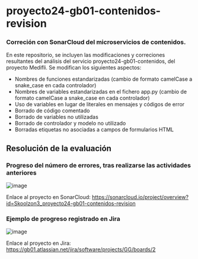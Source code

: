 # proyecto24-gb01-contenidos-revision
### Correción con SonarCloud del microservicios de contenidos.

En este repositorio, se incluyen las modificaciones y correciones resultantes del análisis del servicio proyecto24-gb01-contenidos, del proyecto Medifli.
Se modifican los siguientes aspectos:
- Nombres de funciones estandarizadas (cambio de formato camelCase a snake_case en cada controlador)
- Nombres de variables estandarizadas en el fichero app.py (cambio de formato camelCase a snake_case en cada controlador)
- Uso de variables en lugar de literales en mensajes y códigos de error
- Borrado de código comentado
- Borrado de variables no utilizadas
- Borrado de controlador y modelo no utilizado
- Borradas etiquetas no asociadas a campos de formularios HTML

## Resolución de la evaluación

### Progreso del número de errores, tras realizarse las actividades anteriores

![image](https://github.com/user-attachments/assets/fb47f9c0-5243-4a66-aec2-6062742c4dc6)

Enlace al proyecto en SonarCloud: https://sonarcloud.io/project/overview?id=Skoolzon3_proyecto24-gb01-contenidos-revision

### Ejemplo de progreso registrado en Jira

![image](https://github.com/user-attachments/assets/68a587b2-2015-4a59-b401-06cb2640ed6a)

Enlace al proyecto en Jira: https://gb01.atlassian.net/jira/software/projects/GG/boards/2
